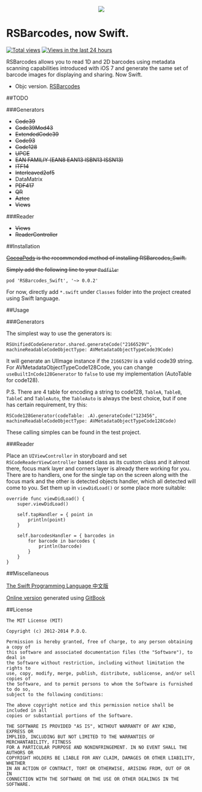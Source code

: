 <p align="center">
  <img src="https://raw.githubusercontent.com/grant/swift-cheat-sheet/gh-pages/img/swift-hero.png">
</p>

RSBarcodes, now Swift.
==========
[![Total views](https://sourcegraph.com/api/repos/github.com/yeahdongcn/RSBarcodes_Swift/counters/views.png)](https://sourcegraph.com/github.com/yeahdongcn/RSBarcodes_Swift)
[![Views in the last 24 hours](https://sourcegraph.com/api/repos/github.com/yeahdongcn/RSBarcodes_Swift/counters/views-24h.png)](https://sourcegraph.com/github.com/yeahdongcn/RSBarcodes_Swift)

RSBarcodes allows you to read 1D and 2D barcodes using metadata scanning capabilities introduced with iOS 7 and generate the same set of barcode images for displaying and sharing. Now Swift.

* Objc version. [RSBarcodes](https://github.com/yeahdongcn/RSBarcodes)

##TODO

###Generators
* ~~Code39~~
* ~~Code39Mod43~~
* ~~ExtendedCode39~~
* ~~Code93~~
* ~~Code128~~
* ~~UPCE~~
* ~~EAN FAMILIY (EAN8 EAN13 ISBN13 ISSN13)~~
* ~~ITF14~~
* ~~Interleaved2of5~~
* DataMatrix
* ~~PDF417~~
* ~~QR~~
* ~~Aztec~~
* ~~Views~~

###Reader
* ~~Views~~
* ~~ReaderController~~

##Installation

~~[CocoaPods](http://cocoapods.org/) is the recommended method of installing RSBarcodes_Swift.~~

~~Simply add the following line to your `Podfile`:~~

    pod 'RSBarcodes_Swift', '~> 0.0.2'

For now, directly add `*.swift` under `Classes` folder into the project created using Swift language.

##Usage

###Generators

The simplest way to use the generators is:

    RSUnifiedCodeGenerator.shared.generateCode("2166529V", machineReadableCodeObjectType: AVMetadataObjectTypeCode39Code)

It will generate an UIImage instance if the `2166529V` is a valid code39 string. For AVMetadataObjectTypeCode128Code, you can change `useBuiltInCode128Generator` to `false` to use my implementation (AutoTable for code128).

P.S. There are 4 table for encoding a string to code128, `TableA`, `TableB`, `TableC` and `TableAuto`, the `TableAuto` is always the best choice, but if one has certain requirement, try this:

    RSCode128Generator(codeTable: .A).generateCode("123456", machineReadableCodeObjectType: AVMetadataObjectTypeCode128Code)

These calling simples can be found in the test project.

###Reader

Place an `UIViewController` in storyboard and set `RSCodeReaderViewController` based class as its custom class and it almost there, focus mark layer and corners layer is already there working for you. There are to handlers, one for the single tap on the screen along with the focus mark and the other is detected objects handler, which all detected will come to you. Set them up in `viewDidLoad()` or some place more suitable:

    override func viewDidLoad() {
        super.viewDidLoad()
        
        self.tapHandler = { point in
            println(point)
        }
        
        self.barcodesHandler = { barcodes in
            for barcode in barcodes {
                println(barcode)
            }
        }
    }

##Miscellaneous

[The Swift Programming Language 中文版](https://github.com/numbbbbb/the-swift-programming-language-in-chinese/)

[Online version](http://numbbbbb.github.io/the-swift-programming-language-in-chinese/) generated using [GitBook](https://www.gitbook.io/)

##License

    The MIT License (MIT)

    Copyright (c) 2012-2014 P.D.Q.

    Permission is hereby granted, free of charge, to any person obtaining a copy of
    this software and associated documentation files (the "Software"), to deal in
    the Software without restriction, including without limitation the rights to
    use, copy, modify, merge, publish, distribute, sublicense, and/or sell copies of
    the Software, and to permit persons to whom the Software is furnished to do so,
    subject to the following conditions:

    The above copyright notice and this permission notice shall be included in all
    copies or substantial portions of the Software.

    THE SOFTWARE IS PROVIDED "AS IS", WITHOUT WARRANTY OF ANY KIND, EXPRESS OR
    IMPLIED, INCLUDING BUT NOT LIMITED TO THE WARRANTIES OF MERCHANTABILITY, FITNESS
    FOR A PARTICULAR PURPOSE AND NONINFRINGEMENT. IN NO EVENT SHALL THE AUTHORS OR
    COPYRIGHT HOLDERS BE LIABLE FOR ANY CLAIM, DAMAGES OR OTHER LIABILITY, WHETHER
    IN AN ACTION OF CONTRACT, TORT OR OTHERWISE, ARISING FROM, OUT OF OR IN
    CONNECTION WITH THE SOFTWARE OR THE USE OR OTHER DEALINGS IN THE SOFTWARE.
